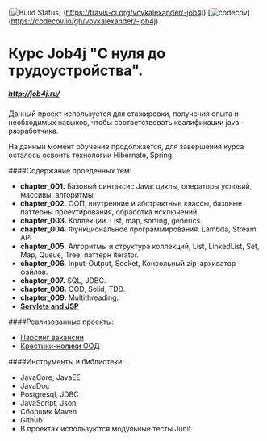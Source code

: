 [![Build Status](https://travis-ci.org/vovkalexander/-job4j.svg?branch=master)]
(https://travis-ci.org/vovkalexander/-job4j)
[![codecov](https://codecov.io/gh/vovkalexander/-job4j/branch/master/graph/badge.svg)]
(https://codecov.io/gh/vovkalexander/-job4j)

# Курс Job4j "С нуля до трудоустройства".
##### <http://job4j.ru/>

 Данный проект используется для стажировки, получения опыта и необходимых навыков, чтобы
соответствовать  квалификации  java - разработчика.

На данный момент обучение продолжается, для завершения курса
осталось освоить технологии Hibernate, Spring.

####Содержание проеденных тем:
* **chapter_001.** Базовый синтаксис Java: циклы, операторы условий, массивы, алгоритмы.
* **chapter_002.** ООП, внутренние и абстрактные классы, базовые паттерны проектирования, обработка исключений.
* **chapter_003.** Коллекции. List, map, sorting, generics. 
* **chapter_004.** Функциональное программирования. Lambda, Stream API
* **chapter_005.** Алгоритмы и структура коллекций, List, LinkedList, Set, Map, Queue, Tree, паттерн iterator.
* **chapter_006.** Input-Output, Socket, Консольный zip-архиватор файлов.
* **chapter_007.** SQL, JDBC.
* **chapter_008.** OOD, Solid, TDD.
* **chapter_009.** Multithreading.
* **<a href="https://github.com/vovkalexander/job4j_dreamjob">Servlets and JSP</a>**


####Реализованные проекты:

* [Парсинг вакансии](https://github.com/vovkalexander/job4j_grabber/tree/master/chapter_007/src/main/java/ru/job4j/parser)
* [Крестики-нолики ООД](https://github.com/vovkalexander/-job4j/tree/master/chapter_008/src/main/java/ru/job4j/tictactoe)


####Инструменты и библиотеки:
* JavaCore, JavaEE
* JavaDoc
* Postgresql, JDBC
* JavaScript, Json
* Cборщик Maven
* Github
* В проектах используются модульные тесты Junit



 



